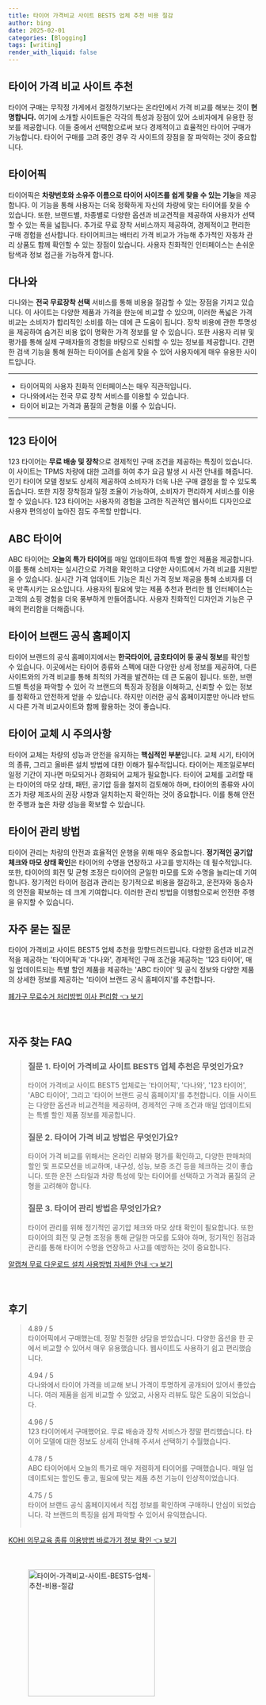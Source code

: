 ```yaml
---
title: 타이어 가격비교 사이트 BEST5 업체 추천 비용 절감
author: bing
date: 2025-02-01
categories: [Blogging]
tags: [writing]
render_with_liquid: false
---
```



<h2 id='타이어가격비교사이트추천'>타이어 가격 비교 사이트 추천</h2>

<p>타이어 구매는 무작정 가게에서 결정하기보다는 온라인에서 가격 비교를 해보는 것이 <b>현명합니다.</b> 여기에 소개할 사이트들은 각각의 특성과 장점이 있어 소비자에게 유용한 정보를 제공합니다. 이들 중에서 선택함으로써 보다 경제적이고 효율적인 타이어 구매가 가능합니다. 타이어 구매를 고려 중인 경우 각 사이트의 장점을 잘 파악하는 것이 중요합니다.</p>

<h2 id='타이어픽'>타이어픽</h2>

<p>타이어픽은 <b>차량번호와 소유주 이름으로 타이어 사이즈를 쉽게 찾을 수 있는 기능</b>을 제공합니다. 이 기능을 통해 사용자는 더욱 정확하게 자신의 차량에 맞는 타이어를 찾을 수 있습니다. 또한, 브랜드별, 차종별로 다양한 옵션과 비교견적을 제공하여 사용자가 선택할 수 있는 폭을 넓힙니다. 추가로 무료 장착 서비스까지 제공하여, 경제적이고 편리한 구매 경험을 선사합니다. 타이어피크는 배터리 가격 비교가 가능해 추가적인 자동차 관리 상품도 함께 확인할 수 있는 장점이 있습니다. 사용자 친화적인 인터페이스는 손쉬운 탐색과 정보 접근을 가능하게 합니다.</p>

<h2 id='다나와'>다나와</h2>

<p>다나와는 <b>전국 무료장착 선택</b> 서비스를 통해 비용을 절감할 수 있는 장점을 가지고 있습니다. 이 사이트는 다양한 제품과 가격을 한눈에 비교할 수 있으며, 이러한 폭넓은 가격 비교는 소비자가 합리적인 소비를 하는 데에 큰 도움이 됩니다. 장착 비용에 관한 투명성을 제공하여 숨겨진 비용 없이 명확한 가격 정보를 알 수 있습니다. 또한 사용자 리뷰 및 평가를 통해 실제 구매자들의 경험을 바탕으로 신뢰할 수 있는 정보를 제공합니다. 간편한 검색 기능을 통해 원하는 타이어를 손쉽게 찾을 수 있어 사용자에게 매우 유용한 사이트입니다.</p>

<hr />

<ul>
    <li>타이어픽의 사용자 친화적 인터페이스는 매우 직관적입니다.</li>
    <li>다나와에서는 전국 무료 장착 서비스를 이용할 수 있습니다.</li>
    <li>타이어 비교는 가격과 품질의 균형을 이룰 수 있습니다.</li>
</ul>

<hr />

<h2 id='123타이어'>123 타이어</h2>

<p>123 타이어는 <b>무료 배송 및 장착</b>으로 경제적인 구매 조건을 제공하는 특징이 있습니다. 이 사이트는 TPMS 차량에 대한 고려를 하여 추가 요금 발생 시 사전 안내를 해줍니다. 인기 타이어 모델 정보도 상세히 제공하여 소비자가 더욱 나은 구매 결정을 할 수 있도록 돕습니다. 또한 지정 장착점과 일정 조율이 가능하여, 소비자가 편리하게 서비스를 이용할 수 있습니다. 123 타이어는 사용자의 경험을 고려한 직관적인 웹사이트 디자인으로 사용자 편의성이 높아진 점도 주목할 만합니다.</p>

<h2 id='ABC타이어'>ABC 타이어</h2>

<p>ABC 타이어는 <b>오늘의 특가 타이어</b>를 매일 업데이트하여 특별 할인 제품을 제공합니다. 이를 통해 소비자는 실시간으로 가격을 확인하고 다양한 사이트에서 가격 비교를 지원받을 수 있습니다. 실시간 가격 업데이트 기능은 최신 가격 정보 제공을 통해 소비자를 더욱 만족시키는 요소입니다. 사용자의 필요에 맞는 제품 추천과 편리한 웹 인터페이스는 고객의 쇼핑 경험을 더욱 풍부하게 만들어줍니다. 사용자 친화적인 디자인과 기능은 구매의 편리함을 더해줍니다.</p>

<h2 id='타이어브랜드공식홈페이지'>타이어 브랜드 공식 홈페이지</h2>

<p>타이어 브랜드의 공식 홈페이지에서는 <b>한국타이어, 금호타이어 등 공식 정보</b>를 확인할 수 있습니다. 이곳에서는 타이어 종류와 스펙에 대한 다양한 상세 정보를 제공하여, 다른 사이트와의 가격 비교를 통해 최적의 가격을 발견하는 데 큰 도움이 됩니다. 또한, 브랜드별 특성을 파악할 수 있어 각 브랜드의 특징과 장점을 이해하고, 신뢰할 수 있는 정보를 정확하고 안전하게 얻을 수 있습니다. 하지만 이러한 공식 홈페이지뿐만 아니라 반드시 다른 가격 비교사이트와 함께 활용하는 것이 좋습니다.</p>

<h2 id='타이어교체주의사항'>타이어 교체 시 주의사항</h2>

<p>타이어 교체는 차량의 성능과 안전을 유지하는 <b>핵심적인 부분</b>입니다. 교체 시기, 타이어의 종류, 그리고 올바른 설치 방법에 대한 이해가 필수적입니다. 타이어는 제조일로부터 일정 기간이 지나면 마모되거나 경화되어 교체가 필요합니다. 타이어 교체를 고려할 때는 타이어의 마모 상태, 패턴, 공기압 등을 철저히 검토해야 하며, 타이어의 종류와 사이즈가 차량 제조사의 권장 사항과 일치하는지 확인하는 것이 중요합니다. 이를 통해 안전한 주행과 높은 차량 성능을 확보할 수 있습니다.</p>

<h2 id='타이어관리방법'>타이어 관리 방법</h2>

<p>타이어 관리는 차량의 안전과 효율적인 운행을 위해 매우 중요합니다. <b>정기적인 공기압 체크와 마모 상태 확인</b>은 타이어의 수명을 연장하고 사고를 방지하는 데 필수적입니다. 또한, 타이어의 회전 및 균형 조정은 타이어의 균일한 마모를 도와 수명을 늘리는데 기여합니다. 정기적인 타이어 점검과 관리는 장기적으로 비용을 절감하고, 운전자와 동승자의 안전을 확보하는 데 크게 기여합니다. 이러한 관리 방법을 이행함으로써 안전한 주행을 유지할 수 있습니다.</p>

<h2 id='자주묻는질문'>자주 묻는 질문</h2>

<p>타이어 가격비교 사이트 BEST5 업체 추천을 망향드려드립니다. 다양한 옵션과 비교견적을 제공하는 '타이어픽'과 '다나와', 경제적인 구매 조건을 제공하는 '123 타이어', 매일 업데이트되는 특별 할인 제품을 제공하는 'ABC 타이어' 및 공식 정보와 다양한 제품의 상세한 정보를 제공하는 '타이어 브랜드 공식 홈페이지'를 추천합니다.</p>


<p><a class="click-button" title="폐가구 무료수거 처리방법 이사 편리함" href="https://purplelist.github.io/posts/%ED%8F%90%EA%B0%80%EA%B5%AC-%EB%AC%B4%EB%A3%8C%EC%88%98%EA%B1%B0-%EC%B2%98%EB%A6%AC%EB%B0%A9%EB%B2%95-%EC%9D%B4%EC%82%AC-%ED%8E%B8%EB%A6%AC%ED%95%A8/" rel="dofollow">폐가구 무료수거 처리방법 이사 편리함 👈 보기</a></p><br>
<h2 id='자주_찾는_FAQ'>자주 찾는 FAQ</h2>
<div itemscope="" itemtype="https://schema.org/FAQPage"> 
<blockquote> 
<div itemscope="" itemprop="mainEntity" itemtype="https://schema.org/Question"> 
<h3 itemprop="name">질문 1. 타이어 가격비교 사이트 BEST5 업체 추천은 무엇인가요?</h3> 
<div itemscope="" itemprop="acceptedAnswer" itemtype="https://schema.org/Answer"> 
<span itemprop="text"> 
<p>타이어 가격비교 사이트 BEST5 업체로는 '타이어픽', '다나와', '123 타이어', 'ABC 타이어', 그리고 '타이어 브랜드 공식 홈페이지'를 추천합니다. 이들 사이트는 다양한 옵션과 비교견적을 제공하며, 경제적인 구매 조건과 매일 업데이트되는 특별 할인 제품 정보를 제공합니다.</p> 
</span> 
</div> 
</div> 

<div itemscope="" itemprop="mainEntity" itemtype="https://schema.org/Question"> 
<h3 itemprop="name">질문 2. 타이어 가격 비교 방법은 무엇인가요?</h3> 
<div itemscope="" itemprop="acceptedAnswer" itemtype="https://schema.org/Answer"> 
<span itemprop="text"> 
<p>타이어 가격 비교를 위해서는 온라인 리뷰와 평가를 확인하고, 다양한 판매처의 할인 및 프로모션을 비교하며, 내구성, 성능, 보증 조건 등을 체크하는 것이 좋습니다. 또한 운전 스타일과 차량 특성에 맞는 타이어를 선택하고 가격과 품질의 균형을 고려해야 합니다.</p> 
</span> 
</div> 
</div> 

<div itemscope="" itemprop="mainEntity" itemtype="https://schema.org/Question"> 
<h3 itemprop="name">질문 3. 타이어 관리 방법은 무엇인가요?</h3> 
<div itemscope="" itemprop="acceptedAnswer" itemtype="https://schema.org/Answer"> 
<span itemprop="text"> 
<p>타이어 관리를 위해 정기적인 공기압 체크와 마모 상태 확인이 필요합니다. 또한 타이어의 회전 및 균형 조정을 통해 균일한 마모를 도와야 하며, 정기적인 점검과 관리를 통해 타이어 수명을 연장하고 사고를 예방하는 것이 중요합니다.</p> 
</span> 
</div> 
</div> 
</blockquote> 
</div>
<p><a class="click-button" title="알캡쳐 무료 다운로드 설치 사용방법 자세한 안내" href="https://purplelist.github.io/posts/%EC%95%8C%EC%BA%A1%EC%B3%90-%EB%AC%B4%EB%A3%8C-%EB%8B%A4%EC%9A%B4%EB%A1%9C%EB%93%9C-%EC%84%A4%EC%B9%98-%EC%82%AC%EC%9A%A9%EB%B0%A9%EB%B2%95-%EC%9E%90%EC%84%B8%ED%95%9C-%EC%95%88%EB%82%B4/" rel="dofollow">알캡쳐 무료 다운로드 설치 사용방법 자세한 안내 👈 보기</a></p><br>
<h2 id='후기'>후기</h2>
<div itemscope itemtype="https://schema.org/Product">
  <blockquote>
  <div itemprop="review" itemscope itemtype="https://schema.org/Review">
      <div itemprop="reviewRating" itemscope itemtype="https://schema.org/Rating"> <span itemprop="ratingValue">4.89</span> / <span itemprop="bestRating">5</span> </div>
      <span itemprop="reviewBody">타이어픽에서 구매했는데, 정말 친절한 상담을 받았습니다. 다양한 옵션을 한 곳에서 비교할 수 있어서 매우 유용했습니다. 웹사이트도 사용하기 쉽고 편리했습니다.</span>
  </div>
  <br>
  <div itemprop="review" itemscope itemtype="https://schema.org/Review">
      <div itemprop="reviewRating" itemscope itemtype="https://schema.org/Rating"> <span itemprop="ratingValue">4.94</span> / <span itemprop="bestRating">5</span> </div>
      <span itemprop="reviewBody">다나와에서 타이어 가격을 비교해 보니 가격이 투명하게 공개되어 있어서 좋았습니다. 여러 제품을 쉽게 비교할 수 있었고, 사용자 리뷰도 많은 도움이 되었습니다.</span>
  </div>
  <br>
  <div itemprop="review" itemscope itemtype="https://schema.org/Review">
      <div itemprop="reviewRating" itemscope itemtype="https://schema.org/Rating"> <span itemprop="ratingValue">4.96</span> / <span itemprop="bestRating">5</span> </div>
      <span itemprop="reviewBody">123 타이어에서 구매했어요. 무료 배송과 장착 서비스가 정말 편리했습니다. 타이어 모델에 대한 정보도 상세히 안내해 주셔서 선택하기 수월했습니다.</span>
  </div>
  <br>
  <div itemprop="review" itemscope itemtype="https://schema.org/Review">
      <div itemprop="reviewRating" itemscope itemtype="https://schema.org/Rating"> <span itemprop="ratingValue">4.78</span> / <span itemprop="bestRating">5</span> </div>
      <span itemprop="reviewBody">ABC 타이어에서 오늘의 특가로 매우 저렴하게 타이어를 구매했습니다. 매일 업데이트되는 할인도 좋고, 필요에 맞는 제품 추천 기능이 인상적이었습니다.</span>
  </div>
  <br>
  <div itemprop="review" itemscope itemtype="https://schema.org/Review">
      <div itemprop="reviewRating" itemscope itemtype="https://schema.org/Rating"> <span itemprop="ratingValue">4.75</span> / <span itemprop="bestRating">5</span> </div>
      <span itemprop="reviewBody">타이어 브랜드 공식 홈페이지에서 직접 정보를 확인하며 구매하니 안심이 되었습니다. 각 브랜드의 특징을 쉽게 파악할 수 있어서 유익했습니다.</span>
  </div>
  <br>
  </blockquote>
</div>
<p><a class="click-button" title="KOHI 의무교육 종류 이용방법 바로가기 정보 확인" href="https://purplelist.github.io/posts/KOHI-%EC%9D%98%EB%AC%B4%EA%B5%90%EC%9C%A1-%EC%A2%85%EB%A5%98-%EC%9D%B4%EC%9A%A9%EB%B0%A9%EB%B2%95-%EB%B0%94%EB%A1%9C%EA%B0%80%EA%B8%B0-%EC%A0%95%EB%B3%B4-%ED%99%95%EC%9D%B8/" rel="dofollow">KOHI 의무교육 종류 이용방법 바로가기 정보 확인 👈 보기</a></p><br>
<figure class="image"><img src="https://purplelist.github.io/assets/img/thumbnail/타이어-가격비교-사이트-BEST5-업체-추천-비용-절감.webp" alt="타이어-가격비교-사이트-BEST5-업체-추천-비용-절감" width="256" height="256"></figure>